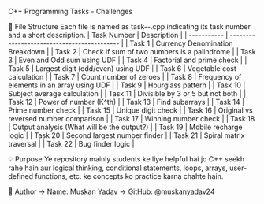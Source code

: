C++ Programming Tasks - Challenges

📁 File Structure
Each file is named as task-<number>-<description>.cpp indicating its task number and a short description.
| Task Number | Description                                 |
| ----------- | ------------------------------------------- |
| Task 1      | Currency Denomination Breakdown                        |
| Task 2      | Check if sum of two numbers is a palindrome |
| Task 3      | Even and Odd sum using UDF                  |
| Task 4      | Factorial and prime check                   |
| Task 5      | Largest digit (odd/even) using UDF          |
| Task 6      | Vegetable cost calculation                  |
| Task 7      | Count number of zeroes                      |
| Task 8      | Frequency of elements in an array using UDF |
| Task 9      | Hourglass pattern                           |
| Task 10     | Subject average calculation                 |
| Task 11     | Divisible by 3 or 5 but not both            |
| Task 12     | Power of number (K^th)                      |
| Task 13     | Find subarrays                              |
| Task 14     | Prime number check                          |
| Task 15     | Unique digit check                          |
| Task 16     | Original vs reversed number comparison      |
| Task 17     | Winning number check                        |
| Task 18     | Output analysis (What will be the output?)  |
| Task 19     | Mobile recharge logic                       |
| Task 20     | Second largest number finder                |
| Task 21     | Spiral matrix traversal                     |
| Task 22     | Bug finder logic                            |

💡 Purpose
Ye repository mainly students ke liye helpful hai jo C++ seekh rahe hain aur logical thinking, conditional statements, loops, arrays, user-defined functions, etc. ke concepts ko practice karna chahte hain.

📌 Author
-> Name: Muskan Yadav
-> GitHub: @muskanyadav24
